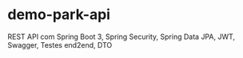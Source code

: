 # demo-park-api
REST API com Spring Boot 3, Spring Security, Spring Data JPA, JWT, Swagger, Testes end2end, DTO
